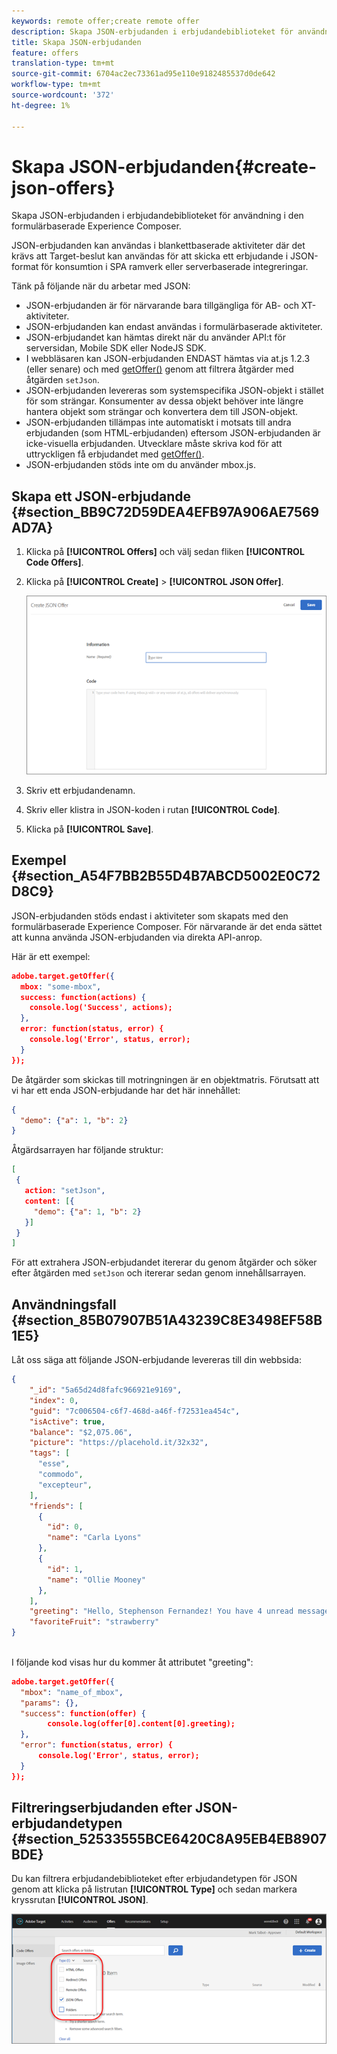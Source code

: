 ```yaml
---
keywords: remote offer;create remote offer
description: Skapa JSON-erbjudanden i erbjudandebiblioteket för användning i den formulärbaserade Experience Composer.
title: Skapa JSON-erbjudanden
feature: offers
translation-type: tm+mt
source-git-commit: 6704ac2ec73361ad95e110e9182485537d0de642
workflow-type: tm+mt
source-wordcount: '372'
ht-degree: 1%

---
```



# Skapa JSON-erbjudanden{#create-json-offers}

Skapa JSON-erbjudanden i erbjudandebiblioteket för användning i den formulärbaserade Experience Composer.

JSON-erbjudanden kan användas i blankettbaserade aktiviteter där det krävs att Target-beslut kan användas för att skicka ett erbjudande i JSON-format för konsumtion i SPA ramverk eller serverbaserade integreringar.

Tänk på följande när du arbetar med JSON:

* JSON-erbjudanden är för närvarande bara tillgängliga för AB- och XT-aktiviteter.
* JSON-erbjudanden kan endast användas i formulärbaserade aktiviteter.
* JSON-erbjudandet kan hämtas direkt när du använder API:t för serversidan, Mobile SDK eller NodeJS SDK.
* I webbläsaren kan JSON-erbjudanden ENDAST hämtas via at.js 1.2.3 (eller senare) och med [getOffer()](/help/c-implementing-target/c-implementing-target-for-client-side-web/adobe-target-getoffer.md) genom att filtrera åtgärder med åtgärden `setJson`.
* JSON-erbjudanden levereras som systemspecifika JSON-objekt i stället för som strängar. Konsumenter av dessa objekt behöver inte längre hantera objekt som strängar och konvertera dem till JSON-objekt.
* JSON-erbjudanden tillämpas inte automatiskt i motsats till andra erbjudanden (som HTML-erbjudanden) eftersom JSON-erbjudanden är icke-visuella erbjudanden. Utvecklare måste skriva kod för att uttryckligen få erbjudandet med [getOffer()](/help/c-implementing-target/c-implementing-target-for-client-side-web/adobe-target-getoffer.md).
* JSON-erbjudanden stöds inte om du använder mbox.js.

## Skapa ett JSON-erbjudande {#section_BB9C72D59DEA4EFB97A906AE7569AD7A}

1. Klicka på **[!UICONTROL Offers]** och välj sedan fliken **[!UICONTROL Code Offers]**.
1. Klicka på **[!UICONTROL Create]** > **[!UICONTROL JSON Offer]**.

   ![](assets/offer-json.png)

1. Skriv ett erbjudandenamn.
1. Skriv eller klistra in JSON-koden i rutan **[!UICONTROL Code]**.
1. Klicka på **[!UICONTROL Save]**.

## Exempel {#section_A54F7BB2B55D4B7ABCD5002E0C72D8C9}

JSON-erbjudanden stöds endast i aktiviteter som skapats med den formulärbaserade Experience Composer. För närvarande är det enda sättet att kunna använda JSON-erbjudanden via direkta API-anrop.

Här är ett exempel:

```json
adobe.target.getOffer({ 
  mbox: "some-mbox", 
  success: function(actions) { 
    console.log('Success', actions); 
  }, 
  error: function(status, error) { 
    console.log('Error', status, error); 
  } 
});
```

De åtgärder som skickas till motringningen är en objektmatris. Förutsatt att vi har ett enda JSON-erbjudande har det här innehållet:

```json
{ 
  "demo": {"a": 1, "b": 2} 
}
```

Åtgärdsarrayen har följande struktur:

```json
[ 
 { 
   action: "setJson", 
   content: [{ 
     "demo": {"a": 1, "b": 2} 
   }] 
 }  
]
```

För att extrahera JSON-erbjudandet itererar du genom åtgärder och söker efter åtgärden med `setJson` och itererar sedan genom innehållsarrayen.

## Användningsfall {#section_85B07907B51A43239C8E3498EF58B1E5}

Låt oss säga att följande JSON-erbjudande levereras till din webbsida:

```json
{ 
    "_id": "5a65d24d8fafc966921e9169", 
    "index": 0, 
    "guid": "7c006504-c6f7-468d-a46f-f72531ea454c", 
    "isActive": true, 
    "balance": "$2,075.06", 
    "picture": "https://placehold.it/32x32", 
    "tags": [ 
      "esse", 
      "commodo", 
      "excepteur", 
    ], 
    "friends": [ 
      { 
        "id": 0, 
        "name": "Carla Lyons" 
      }, 
      { 
        "id": 1, 
        "name": "Ollie Mooney" 
      }, 
    ], 
    "greeting": "Hello, Stephenson Fernandez! You have 4 unread messages.", 
    "favoriteFruit": "strawberry" 
} 
  
```

I följande kod visas hur du kommer åt attributet &quot;greeting&quot;:

```json
adobe.target.getOffer({   
  "mbox": "name_of_mbox", 
  "params": {}, 
  "success": function(offer) {           
        console.log(offer[0].content[0].greeting); 
  },   
  "error": function(status, error) {           
      console.log('Error', status, error); 
  } 
});
```

## Filtreringserbjudanden efter JSON-erbjudandetypen {#section_52533555BCE6420C8A95EB4EB8907BDE}

Du kan filtrera erbjudandebiblioteket efter erbjudandetypen för JSON genom att klicka på listrutan **[!UICONTROL Type]** och sedan markera kryssrutan **[!UICONTROL JSON]**.

![](assets/offer-json-filter.png)

